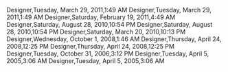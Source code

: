 ﻿Designer,Tuesday, March 29, 2011,1:49 AMDesigner,Tuesday, March 29, 2011,1:49 AMDesigner,Saturday, February 19, 2011,4:49 AMDesigner,Saturday, August 28, 2010,10:54 PMDesigner,Saturday, August 28, 2010,10:54 PMDesigner,Saturday, March 20, 2010,10:13 PMDesigner,Wednesday, October 1, 2008,1:46 AMDesigner,Thursday, April 24, 2008,12:25 PMDesigner,Thursday, April 24, 2008,12:25 PMDesigner,Tuesday, October 31, 2006,3:12 PMDesigner,Tuesday, April 5, 2005,3:06 AMDesigner,Tuesday, April 5, 2005,3:06 AM